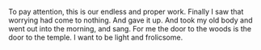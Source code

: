 To pay attention, this is our endless and proper work.
Finally I saw that worrying had come to nothing. And gave it up. And took my old body and went out into the morning, and sang.
For me the door to the woods is the door to the temple.
I want to be light and frolicsome.
